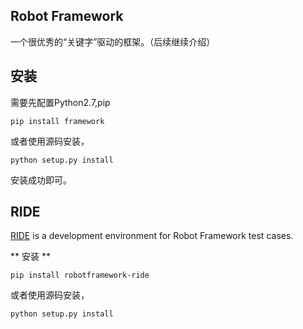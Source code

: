## Robot Framework
一个很优秀的“关键字”驱动的框架。（后续继续介绍）

## 安装
需要先配置Python2.7,pip  
```
pip install framework
```
或者使用源码安装，
```
python setup.py install
```
安装成功即可。

## RIDE
[RIDE](https://github.com/robotframework/RIDE) is a development environment for Robot Framework test cases.   

** 安装 **
```
pip install robotframework-ride
```
或者使用源码安装，

```
python setup.py install
```

